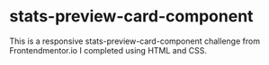 # stats-preview-card-component

This is a responsive stats-preview-card-component challenge from Frontendmentor.io I completed using HTML and CSS.
